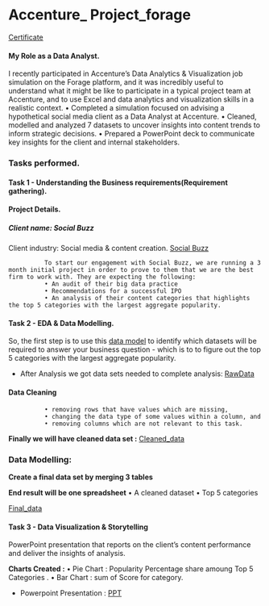 # Accenture_ Project_forage

[Certificate](https://github.com/VINAYDA11061/Accenture_forage/blob/main/certificate.pdf)
#### My Role as a Data Analyst.
I recently participated in Accenture’s Data Analytics & Visualization job simulation on the Forage platform, and it was incredibly useful to understand what it might be like to participate in a typical project team at Accenture, and to use Excel and data analytics and visualization skills in a realistic context.
•	Completed a simulation focused on advising a hypothetical social media client as a Data Analyst at Accenture.
•	Cleaned, modelled and analyzed 7 datasets to uncover insights into content trends to inform strategic decisions.
•	Prepared a PowerPoint deck to communicate key insights for the client and internal stakeholders.

### Tasks performed.

#### Task 1 - Understanding the Business requirements(Requirement gathering).
#### Project Details.
##### Client name: Social Buzz 

Client industry: Social media & content creation.
[Social Buzz](https://github.com/VINAYDA11061/Accenture_forage/blob/main/Client%20Brief.pdf)
               
              To start our engagement with Social Buzz, we are running a 3 month initial project in order to prove to them that we are the best firm to work with. They are expecting the following: 
              • An audit of their big data practice 
              • Recommendations for a successful IPO 
              • An analysis of their content categories that highlights the top 5 categories with the largest aggregate popularity.

#### Task 2 - EDA & Data Modelling.

So, the first step is to use this [data model](https://github.com/VINAYDA11061/Accenture_forage/blob/main/Data%20model.pdf) 
to identify which datasets will be required to answer your business question - which is to to figure out the top 5 categories with the largest aggregate popularity.
 - After Analysis we got data sets needed to complete analysis:
     [RawData]()

#### Data Cleaning
              •	removing rows that have values which are missing,
              •	changing the data type of some values within a column, and
              •	removing columns which are not relevant to this task.
**Finally we will have cleaned data set :**
 [Cleaned_data](https://github.com/VINAYDA11061/Accenture_project/blob/main/cleaned%20data.zip)

### Data Modelling:

**Create a final data set by merging 3 tables**

**End result will be one spreadsheet**
                  • A cleaned dataset     • Top 5 categories
 
[Final_data]()

#### Task 3 - Data Visualization & Storytelling
PowerPoint presentation that reports on the client’s content performance and deliver the insights of analysis.

 **Charts Created :**
          • Pie Chart : Popularity Percentage share amoung Top 5 Categories .
          • Bar Chart : sum of Score for category.
  
 - Powerpoint Presentation : [PPT](https://github.com/VINAYDA11061/Accenture_forage/blob/main/presentation.pptx)

